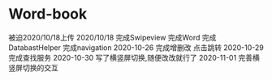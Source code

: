 # Word-book
被迫2020/10/18上传
2020/10/18 完成Swipeview 完成Word 完成DatabastHelper 完成navigation
2020-10-26 完成增删改 点击跳转
2020-10-29 完成查找服务
2020-10-30 写了横竖屏切换,随便改改就行了
2020-11-01 完善横竖屏切换的交互
